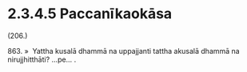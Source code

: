 

# 2.3.4.5 Paccanīkaokāsa





(206.)

863\. »  Yattha kusalā dhammā na uppajjanti tattha akusalā dhammā na nirujjhitthāti? …pe… .




